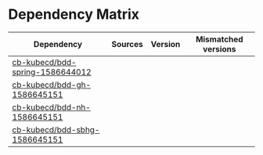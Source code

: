 # Dependency Matrix

Dependency | Sources | Version | Mismatched versions
---------- | ------- | ------- | -------------------
[cb-kubecd/bdd-spring-1586644012](https://github.com/cb-kubecd/bdd-spring-1586644012.git) |  | []() | 
[cb-kubecd/bdd-gh-1586645151](https://github.com/cb-kubecd/bdd-gh-1586645151.git) |  | []() | 
[cb-kubecd/bdd-nh-1586645151](https://github.com/cb-kubecd/bdd-nh-1586645151.git) |  | []() | 
[cb-kubecd/bdd-sbhg-1586645151](https://github.com/cb-kubecd/bdd-sbhg-1586645151.git) |  | []() | 
